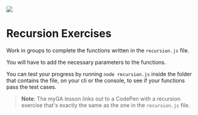 ![](https://ga-dash.s3.amazonaws.com/production/assets/logo-9f88ae6c9c3871690e33280fcf557f33.png)

# Recursion Exercises

Work in groups to complete the functions written in the `recursion.js` file. 

You will have to add the necessary parameters to the functions.

You can test your progress by running `node recursion.js` inside the folder that contains the file, on your cli or the console, to see if your functions pass the test cases. 


> **Note**: The myGA lesson links out to a CodePen with a recursion exercise that's exactly the same as the one in the `recursion.js` file. 
